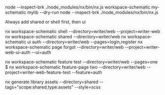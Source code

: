 node --inspect-brk ./node_modules/nx/bin/nx.js workspace-schematic my-schematic mylib --dry-run
node --inspect-brk ./node_modules/nx/bin/nx.js


Always add shared or shell first, then ui

nx workspace-schematic shell --directory=writer/web --project=writer-web 
nx workspace-schematic shared --directory=writer/web
nx workspace-schematic ui auth --directory=writer/web --pages=login,register
nx workspace-schematic page forgot --directory=writer/web --project=writer-web-ui-auth --ui=auth


nx workspace-schematic feature test --directory=writer/web --pages=one
$ nx workspace-schematic feature-page two --directory=writer/web --project=writer-web-feature-test --feature=auth

nx generate library assets --directory=shared --tags="scope:shared,type:assets" --style=scss


